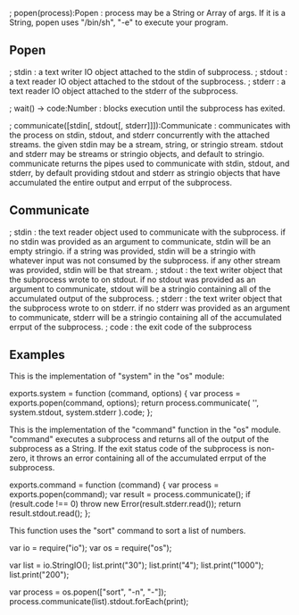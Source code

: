 
; popen(process):Popen
: process may be a String or Array of args.  If it is a String, popen uses "/bin/sh", "-e" to execute your program.

Popen
-----

; stdin
: a text writer IO object attached to the stdin of subprocess.
; stdout
: a text reader IO object attached to the stdout of the supbrocess.
; stderr
: a text reader IO object attached to the stderr of the subprocess.

; wait() -> code:Number
: blocks execution until the subprocess has exited.

; communicate([stdin[, stdout[, stderr]]]):Communicate
: communicates with the process on stdin, stdout, and stderr concurrently with the attached streams.  the given stdin may be a stream, string, or stringio stream.  stdout and stderr may be streams or stringio objects, and default to stringio.  communicate returns the pipes used to communicate with stdin, stdout, and stderr, by default providing stdout and stderr as stringio objects that have accumulated the entire output and errput of the subprocess.

Communicate
-----------

; stdin
: the text reader object used to communicate with the subprocess.  if no stdin was provided as an argument to communicate, stdin will be an empty stringio.  if a string was provided, stdin will be a stringio with whatever input was not consumed by the subprocess.  if any other stream was provided, stdin will be that stream.
; stdout
: the text writer object that the subprocess wrote to on stdout.  if no stdout was provided as an argument to communicate, stdout will be a stringio containing all of the accumulated output of the subprocess.
; stderr
: the text writer object that the subprocess wrote to on stderr.  if no stderr was provided as an argument to communicate, stderr will be a stringio containing all of the accumulated errput of the subprocess.
; code
: the exit code of the subprocess

Examples
--------

This is the implementation of "system" in the "os" module:

 exports.system = function (command, options) {
     var process = exports.popen(command, options);
     return process.communicate(
         '',
         system.stdout,
         system.stderr
     ).code;
 };

This is the implementation of the "command" function in the "os" module.  "command" executes a subprocess and returns all of the output of the subprocess as a String.  If the exit status code of the subprocess is non-zero, it throws an error containing all of the accumulated errput of the subprocess.

 exports.command = function (command) {
     var process = exports.popen(command);
     var result = process.communicate();
     if (result.code !== 0)
         throw new Error(result.stderr.read());
     return result.stdout.read();
 };

This function uses the "sort" command to sort a list of numbers.

 var io = require("io");
 var os = require("os");
 
 var list = io.StringIO();
 list.print("30");
 list.print("4");
 list.print("1000");
 list.print("200");
 
 var process = os.popen(["sort", "-n", "-"]);
 process.communicate(list).stdout.forEach(print);

